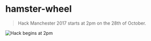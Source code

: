 # hamster-wheel

> Hack Manchester 2017 starts at 2pm on the 28th of October.

![Hack begins at 2pm](https://49.media.tumblr.com/0cd296661ba1e60f1b57aa4e1e78f7bf/tumblr_npke1gypq71u9hw5ho1_400.gif)